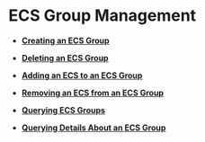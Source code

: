 # ECS Group Management<a name="EN-US_TOPIC_0161097717"></a>

-   **[Creating an ECS Group](creating-an-ecs-group.md)**  

-   **[Deleting an ECS Group](deleting-an-ecs-group.md)**  

-   **[Adding an ECS to an ECS Group](adding-an-ecs-to-an-ecs-group.md)**  

-   **[Removing an ECS from an ECS Group](removing-an-ecs-from-an-ecs-group.md)**  

-   **[Querying ECS Groups](querying-ecs-groups.md)**  

-   **[Querying Details About an ECS Group](querying-details-about-an-ecs-group.md)**  


